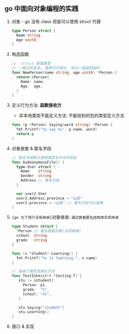 ## go 中面向对象编程的实践

1. 对象 - go 没有 class 但是可以使用 struct 代替

   ```go
   type Person struct {
     Name string
     Age uint8
   }
   ```

2. 构造函数

   ```go
   //  struct 是值类型
   // 一般比较复杂, 值拷贝开销大, 所以一般返回指针
   func NewPerson(name string, age uint8) *Person {
     return &Person{
       Name: name,
       Age:  age,
     }
   }
   ```

3. 定义行为方法: **函数接收方**

   - 非本地类型不能定义方法: 不能给别的包的类型定义方法

   ```go
   func (p *Person) Saying(word string) *Person {
     fmt.Printf("%s say %s", p.name, word)
     return p
   }
   ```

4. 对象嵌套 & 匿名字段

   ```go
   // 匿名字段默认使用类型名作为字段名
   func AsAnonymousFile() {
     type User struct {
       Name    string
       Gender  string
       Address // 匿名字段
     }

     var user2 User
     user2.Address.province = "山东"
     user2.province = "山东" // 匿名字段可以省略
   }
   ```

5. `{go 为了简介没有继承}`对象继承: `通过嵌套匿名结构体实现继承`

   ```go
   type Student struct {
     *Person // 匿名嵌套对象(实现继承)
     school  string
     grade   string
   }

   func (s *Student) Learning() {
     fmt.Printf("%s is learning.", s.name)
   }

   // 继承了属性及相关方法
   func TestInherit(t *testing.T) {
      stu := &Student{
        Person: p1,
        grade:  "2",
        school: "nt",
      }

      stu.Saying("student")
      stu.Learning()
   }
   ```

6. 接口 & 实现
